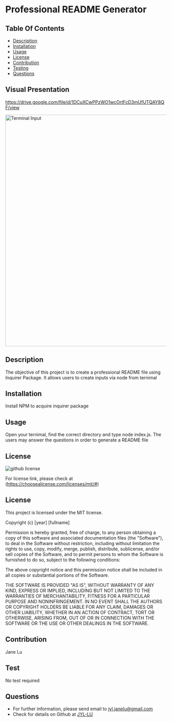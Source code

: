 # Professional README Generator

## Table Of Contents 
  * [Description](#description)
  * [Installation](#installation) 
  * [Usage](#usage) 
  * [License](#license) 
  * [Contribution](#contribution)
  * [Testing](#testing)
  * [Questions](#questions)

## Visual Presentation

https://drive.google.com/file/d/1DCuXCwPPzWO1wcOrtFcD3mUfUTQAY8QF/view

<img width="721" alt="Terminal Input" src="https://user-images.githubusercontent.com/82979870/123585993-f035f180-d798-11eb-91f2-1cc9f12b6acd.png">
 
## Description
  The objective of this project is to create a professional README file using Inquirer Package. It allows users to create inputs via node from ternimal 

## Installation
  Install NPM to acquire inquirer package 

## Usage
  Open  your ternimal, find the correct directory and type node index.js. The users may answer the questions in order to generate a README file

## License 
  ![github license](https://img.shields.io/badge/license-MIT-blueviolet.png) 
  
 For license link, please check at (https://choosealicense.com/licenses/mit/#)

  
## License

This project is licensed under the MIT license.

Copyright (c) [year] [fullname]

Permission is hereby granted, free of charge, to any person obtaining a copy
of this software and associated documentation files (the "Software"), to deal
in the Software without restriction, including without limitation the rights
to use, copy, modify, merge, publish, distribute, sublicense, and/or sell
copies of the Software, and to permit persons to whom the Software is
furnished to do so, subject to the following conditions:

The above copyright notice and this permission notice shall be included in all
copies or substantial portions of the Software.

THE SOFTWARE IS PROVIDED "AS IS", WITHOUT WARRANTY OF ANY KIND, EXPRESS OR
IMPLIED, INCLUDING BUT NOT LIMITED TO THE WARRANTIES OF MERCHANTABILITY,
FITNESS FOR A PARTICULAR PURPOSE AND NONINFRINGEMENT. IN NO EVENT SHALL THE
AUTHORS OR COPYRIGHT HOLDERS BE LIABLE FOR ANY CLAIM, DAMAGES OR OTHER
LIABILITY, WHETHER IN AN ACTION OF CONTRACT, TORT OR OTHERWISE, ARISING FROM,
OUT OF OR IN CONNECTION WITH THE SOFTWARE OR THE USE OR OTHER DEALINGS IN THE
SOFTWARE.


## Contribution
  Jane Lu

## Test
  No test required

## Questions
  * For further information, please send email to jyl.janelu@gmail.com
  * Check for details on Github at [JYL-LU](https://github.com/JYL-LU)
